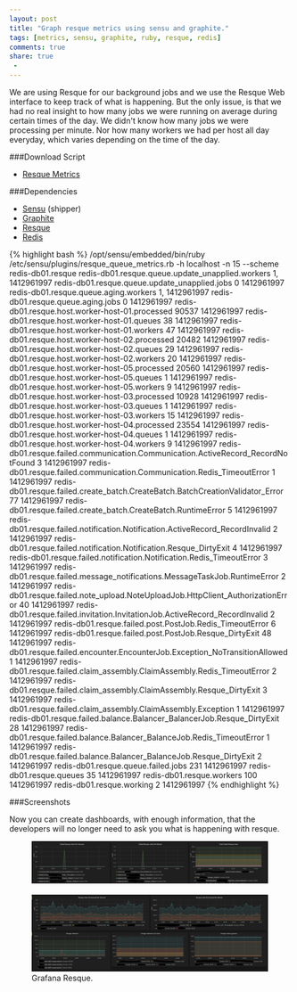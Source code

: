 ```yaml
---
layout: post
title: "Graph resque metrics using sensu and graphite."
tags: [metrics, sensu, graphite, ruby, resque, redis]
comments: true
share: true
 -
---
```

We are using Resque for our background jobs and we use the Resque Web interface
to keep track of what is happening. But the only issue, is that we had no
real insight to how many jobs we were running on average during certain times
of the day. We didn't know how many jobs we were processing per minute. Nor how 
many workers we had per host all day everyday, which varies depending on the time
of the day.


###Download Script

* [Resque Metrics](https://github.com/linuxdynasty/Linuxdynasty/blob/master/scripts/sensu/metrics/resque_queue_metrics.rb)

###Dependencies
* [Sensu](http://sensuapp.org/) (shipper)
* [Graphite](http://graphite.wikidot.com/)
* [Resque](https://github.com/resque/resque)
* [Redis](http://redis.io/)


{% highlight bash %}
/opt/sensu/embedded/bin/ruby /etc/sensu/plugins/resque_queue_metrics.rb  -h localhost -n 15 --scheme redis-db01.resque
redis-db01.resque.queue.update_unapplied.workers 1, 1412961997
redis-db01.resque.queue.update_unapplied.jobs 0 1412961997
redis-db01.resque.queue.aging.workers 1, 1412961997
redis-db01.resque.queue.aging.jobs 0 1412961997
redis-db01.resque.host.worker-host-01.processed 90537 1412961997
redis-db01.resque.host.worker-host-01.queues 38 1412961997
redis-db01.resque.host.worker-host-01.workers 47 1412961997
redis-db01.resque.host.worker-host-02.processed 20482 1412961997
redis-db01.resque.host.worker-host-02.queues 29 1412961997
redis-db01.resque.host.worker-host-02.workers 20 1412961997
redis-db01.resque.host.worker-host-05.processed 20560 1412961997
redis-db01.resque.host.worker-host-05.queues 1 1412961997
redis-db01.resque.host.worker-host-05.workers 9 1412961997
redis-db01.resque.host.worker-host-03.processed 10928 1412961997
redis-db01.resque.host.worker-host-03.queues 1 1412961997
redis-db01.resque.host.worker-host-03.workers 15 1412961997
redis-db01.resque.host.worker-host-04.processed 23554 1412961997
redis-db01.resque.host.worker-host-04.queues 1 1412961997
redis-db01.resque.host.worker-host-04.workers 9 1412961997
redis-db01.resque.failed.communication.Communication.ActiveRecord_RecordNotFound 3 1412961997
redis-db01.resque.failed.communication.Communication.Redis_TimeoutError 1 1412961997
redis-db01.resque.failed.create_batch.CreateBatch.BatchCreationValidator_Error 77 1412961997
redis-db01.resque.failed.create_batch.CreateBatch.RuntimeError 5 1412961997
redis-db01.resque.failed.notification.Notification.ActiveRecord_RecordInvalid 2 1412961997
redis-db01.resque.failed.notification.Notification.Resque_DirtyExit 4 1412961997
redis-db01.resque.failed.notification.Notification.Redis_TimeoutError 3 1412961997
redis-db01.resque.failed.message_notifications.MessageTaskJob.RuntimeError 2 1412961997
redis-db01.resque.failed.note_upload.NoteUploadJob.HttpClient_AuthorizationError 40 1412961997
redis-db01.resque.failed.invitation.InvitationJob.ActiveRecord_RecordInvalid 2 1412961997
redis-db01.resque.failed.post.PostJob.Redis_TimeoutError 6 1412961997
redis-db01.resque.failed.post.PostJob.Resque_DirtyExit 48 1412961997
redis-db01.resque.failed.encounter.EncounterJob.Exception_NoTransitionAllowed 1 1412961997
redis-db01.resque.failed.claim_assembly.ClaimAssembly.Redis_TimeoutError 2 1412961997
redis-db01.resque.failed.claim_assembly.ClaimAssembly.Resque_DirtyExit 3 1412961997
redis-db01.resque.failed.claim_assembly.ClaimAssembly.Exception 1 1412961997
redis-db01.resque.failed.balance.Balancer_BalancerJob.Resque_DirtyExit 28 1412961997
redis-db01.resque.failed.balance.Balancer_BalanceJob.Redis_TimeoutError 1 1412961997
redis-db01.resque.failed.balance.Balancer_BalanceJob.Resque_DirtyExit 2 1412961997
redis-db01.resque.queue.failed.jobs   231 1412961997
redis-db01.resque.queues  35  1412961997
redis-db01.resque.workers 100 1412961997
redis-db01.resque.working 2   1412961997
{% endhighlight %}

###Screenshots

Now you can create dashboards, with enough information, that the developers
will no longer need to ask you what is happening with resque.

<figure class="third">
    <img src="assets/failed_resque_jobs.png" alt="">
    <img src="assets/resque_jobs1.png" alt="">
    <img src="assets/resque_workers.png" alt="">
    <figcaption>Grafana Resque.</figcaption>
</figure>

